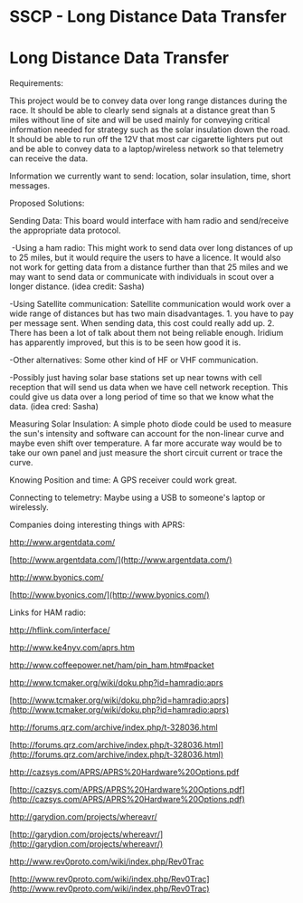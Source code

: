 # SSCP - Long Distance Data Transfer

# Long Distance Data Transfer

Requirements:

This project would be to convey data over long range distances during the race. It should be able to clearly send signals at a distance great than 5 miles without line of site and will be used mainly for conveying critical information needed for strategy such as the solar insulation down the road. It should be able to run off the 12V that most car cigarette lighters put out and be able to convey data to a laptop/wireless network so that telemetry can receive the data.

Information we currently want to send: location, solar insulation, time, short messages.

Proposed Solutions:

Sending Data: This board would interface with ham radio and send/receive the appropriate data protocol.

 -Using a ham radio: This might work to send data over long distances of up to 25 miles, but it would require the users to have a licence. It would also not work for getting data from a distance further than that 25 miles and we may want to send data or communicate with individuals in scout over a longer distance. (idea credit: Sasha)

-Using Satellite communication: Satellite communication would work over a wide range of distances but has two main disadvantages. 1. you have to pay per message sent. When sending data, this cost could really add up. 2. There has been a lot of talk about them not being reliable enough. Iridium has apparently improved, but this is to be seen how good it is.

-Other alternatives: Some other kind of HF or VHF communication.

-Possibly just having solar base stations set up near towns with cell reception that will send us data when we have cell network reception. This could give us data over a long period of time so that we know what the data. (idea cred: Sasha)

Measuring Solar Insulation: A simple photo diode could be used to measure the sun's intensity and software can account for the non-linear curve and maybe even shift over temperature. A far more accurate way would be to take our own panel and just measure the short circuit current or trace the curve.

Knowing Position and time: A GPS receiver could work great.

Connecting to telemetry: Maybe using a USB to someone's laptop or wirelessly.

Companies doing interesting things with APRS:

http://www.argentdata.com/

[http://www.argentdata.com/](http://www.argentdata.com/)

http://www.byonics.com/

[http://www.byonics.com/](http://www.byonics.com/)

Links for HAM radio:

http://hflink.com/interface/

http://www.ke4nyv.com/aprs.htm

http://www.coffeepower.net/ham/pin_ham.htm#packet

http://www.tcmaker.org/wiki/doku.php?id=hamradio:aprs

[http://www.tcmaker.org/wiki/doku.php?id=hamradio:aprs](http://www.tcmaker.org/wiki/doku.php?id=hamradio:aprs)

http://forums.qrz.com/archive/index.php/t-328036.html

[http://forums.qrz.com/archive/index.php/t-328036.html](http://forums.qrz.com/archive/index.php/t-328036.html)

http://cazsys.com/APRS/APRS%20Hardware%20Options.pdf

[http://cazsys.com/APRS/APRS%20Hardware%20Options.pdf](http://cazsys.com/APRS/APRS%20Hardware%20Options.pdf)

http://garydion.com/projects/whereavr/

[http://garydion.com/projects/whereavr/](http://garydion.com/projects/whereavr/)

http://www.rev0proto.com/wiki/index.php/Rev0Trac

[http://www.rev0proto.com/wiki/index.php/Rev0Trac](http://www.rev0proto.com/wiki/index.php/Rev0Trac)

